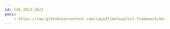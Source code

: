 ```yaml
---
id: CVE-2013-3621
pocs:
    - https://raw.githubusercontent.com/rapid7/metasploit-framework/master/modules/auxiliary/scanner/http/smt_ipmi_cgi_scanner.rb
---
```

